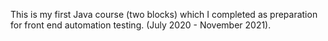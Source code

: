 This is my first Java course (two blocks) which I completed as preparation for front end automation testing. (July 2020 - November 2021).
